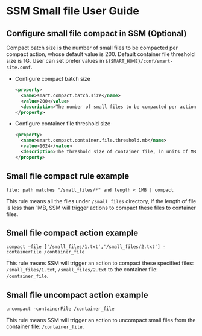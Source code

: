 # SSM Small file User Guide

## Configure small file compact in SSM (Optional)

Compact batch size is the number of small files to be compacted per compact action, whose default value is 200.
Default container file threshold size is 1G. User can set prefer values in `${SMART_HOME}/conf/smart-site.conf`.

* Configure compact batch size
  ```xml
  <property>
    <name>smart.compact.batch.size</name>
    <value>200</value>
    <description>The number of small files to be compacted per action.</description>
  </property>

* Configure container file threshold size
  ```xml
  <property>
    <name>smart.compact.container.file.threshold.mb</name>
    <value>1024</value>
    <description>The threshold size of container file, in units of MB.</description>
  </property>

## Small file compact rule example

```
file: path matches "/small_files/*" and length < 1MB | compact
```

This rule means all the files under `/small_files` directory, if the length of file is less than 1MB,
SSM will trigger actions to compact these files to container files.

## Small file compact action example

```
compact –file ['/small_files/1.txt','/small_files/2.txt'] -containerFile /container_file
```

This rule means SSM will trigger an action to compact these specified files: `/small_files/1.txt`,
`/small_files/2.txt` to the container file: `/container_file`.

## Small file uncompact action example

```
uncompact -containerFile /container_file
```

This rule means SSM will trigger an action to uncompact small files from the container file: `/container_file`.
